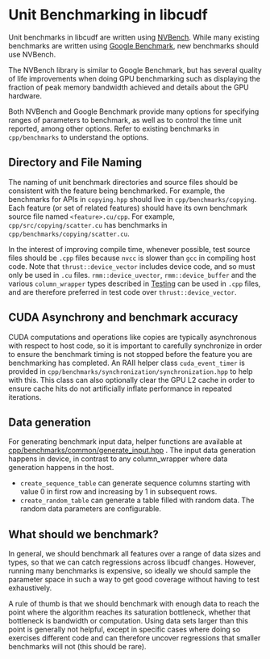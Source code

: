 # Unit Benchmarking in libcudf

Unit benchmarks in libcudf are written using [NVBench](https://github.com/NVIDIA/nvbench).
While many existing benchmarks are written using
[Google Benchmark](https://github.com/google/benchmark), new benchmarks should use NVBench.

The NVBench library is similar to Google Benchmark, but has several quality of life improvements
when doing GPU benchmarking such as displaying the fraction of peak memory bandwidth achieved and
details about the GPU hardware.

Both NVBench and Google Benchmark provide many options for specifying ranges of parameters to
benchmark, as well as to control the time unit reported, among other options. Refer to existing
benchmarks in `cpp/benchmarks` to understand the options.

## Directory and File Naming

The naming of unit benchmark directories and source files should be consistent with the feature
being benchmarked. For example, the benchmarks for APIs in `copying.hpp` should live in
`cpp/benchmarks/copying`. Each feature (or set of related features) should have its own
benchmark source file named `<feature>.cu/cpp`. For example, `cpp/src/copying/scatter.cu` has
benchmarks in `cpp/benchmarks/copying/scatter.cu`.

In the interest of improving compile time, whenever possible, test source files should be `.cpp`
files because `nvcc` is slower than `gcc` in compiling host code. Note that `thrust::device_vector`
includes device code, and so must only be used in `.cu` files. `rmm::device_uvector`,
`rmm::device_buffer` and the various `column_wrapper` types described in [Testing](TESTING.md)
can be used in `.cpp` files, and are therefore preferred in test code over `thrust::device_vector`.

## CUDA Asynchrony and benchmark accuracy

CUDA computations and operations like copies are typically asynchronous with respect to host code,
so it is important to carefully synchronize in order to ensure the benchmark timing is not stopped
before the feature you are benchmarking has completed. An RAII helper class `cuda_event_timer` is
provided in `cpp/benchmarks/synchronization/synchronization.hpp` to help with this. This class
can also optionally clear the GPU L2 cache in order to ensure cache hits do not artificially inflate
performance in repeated iterations.

## Data generation

For generating benchmark input data, helper functions are available at [cpp/benchmarks/common/generate_input.hpp](/cpp/benchmarks/common/generate_input.hpp) . The input data generation happens in device, in contrast to any column_wrapper where data generation happens in the host.
* `create_sequence_table` can generate sequence columns starting with value 0 in first row and increasing by 1 in subsequent rows.
* `create_random_table` can generate a table filled with random data. The random data parameters are configurable.

## What should we benchmark?

In general, we should benchmark all features over a range of data sizes and types, so that we can
catch regressions across libcudf changes. However, running many benchmarks is expensive, so ideally
we should sample the parameter space in such a way to get good coverage without having to test
exhaustively.

A rule of thumb is that we should benchmark with enough data to reach the point where the algorithm
reaches its saturation bottleneck, whether that bottleneck is bandwidth or computation. Using data
sets larger than this point is generally not helpful, except in specific cases where doing so
exercises different code and can therefore uncover regressions that smaller benchmarks will not
(this should be rare).
